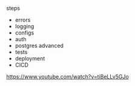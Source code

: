 steps
- errors
- logging
- configs
- auth
- postgres advanced
- tests
- deployment
- CICD

https://www.youtube.com/watch?v=tiBeLLv5GJo